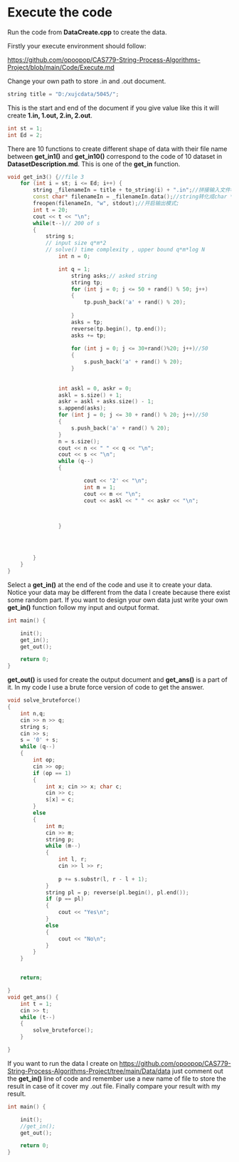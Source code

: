 # Execute the code

Run the code from **DataCreate.cpp** to create the data.

Firstly your execute environment should follow:

https://github.com/opoopop/CAS779-String-Process-Algorithms-Project/blob/main/Code/Execute.md

Change your own path to store .in and .out document.

```c++
string title = "D:/xujcdata/5045/";
```

This is the start and end of the document if you give value like this it will create **1.in, 1.out, 2.in, 2.out**.

```c++
int st = 1;
int Ed = 2;
```

There are 10 functions to create different shape of data with their file name between **get_in1()** and **get_in10()** correspond to the code of 10 dataset in **DatasetDescription.md**. This is one of the **get_in** function.

```c++
void get_in3() {//file 3
    for (int i = st; i <= Ed; i++) {
        string _filenameIn = title + to_string(i) + ".in";//拼接输入文件名;
        const char* filenameIn = _filenameIn.data();//string转化成char *;
        freopen(filenameIn, "w", stdout);//开启输出模式;
        int t = 20;
        cout << t << "\n";
        while(t--)// 200 of s 
        {
            string s;
            // input size q*m*2
            // solve() time complexity , upper bound q*m*log N 
                int n = 0;

                int q = 1;
                    string asks;// asked string 
                    string tp;
                    for (int j = 0; j <= 50 + rand() % 50; j++)
                    {
                        tp.push_back('a' + rand() % 20);
                        
                    }
                    asks = tp;
                    reverse(tp.begin(), tp.end());
                    asks += tp;
                   
                    for (int j = 0; j <= 30+rand()%20; j++)//50
                    {
                        s.push_back('a' + rand() % 20);
                    }
                    
                    
                int askl = 0, askr = 0;
                askl = s.size() + 1;
                askr = askl + asks.size() - 1;
                s.append(asks);
                for (int j = 0; j <= 30 + rand() % 20; j++)//50
                {
                    s.push_back('a' + rand() % 20);
                }
                n = s.size();
                cout << n << " " << q << "\n";
                cout << s << "\n";
                while (q--)
                {

                        cout << '2' << "\n";
                        int m = 1;
                        cout << m << "\n";
                        cout << askl << " " << askr << "\n";



                }

  


        }
    }
}
```

Select a **get_in()** at the end of the code and use it to create your data. Notice your data may be different from the data I create because there exist some random part. If you want to design your own data just write your own **get_in()** function follow my input and output format.

```C++
int main() {

    init();
    get_in();
    get_out();

    return 0;
}
```

**get_out()** is used for create the output document and **get_ans()** is a part of it. In my code I use a brute force version of code to get the answer.

```c++
void solve_bruteforce()
{
    int n,q;
    cin >> n >> q;
    string s;
    cin >> s;
    s = '0' + s;
    while (q--)
    {
        int op;
        cin >> op;
        if (op == 1)
        {
            int x; cin >> x; char c;
            cin >> c;
            s[x] = c;
        }
        else
        {
            int m;
            cin >> m;
            string p;
            while (m--)
            {
                int l, r;
                cin >> l >> r;
               
                p += s.substr(l, r - l + 1);
            }
            string pl = p; reverse(pl.begin(), pl.end());
            if (p == pl)
            {
                cout << "Yes\n";
            }
            else
            {
                cout << "No\n";
            }
        }
    }


    return;

}
void get_ans() {
    int t = 1;
    cin >> t;
    while (t--)
    {
        solve_bruteforce();
    }

}
```
If you want to run the data I create on https://github.com/opoopop/CAS779-String-Process-Algorithms-Project/tree/main/Data/data just comment out the **get_in()** line of code and remember use a new name of file to store the result in case of it cover my .out file. Finally compare your result with my result.
```C++
int main() {

    init();
    //get_in();
    get_out();

    return 0;
}
```
